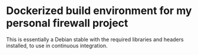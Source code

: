 # Dockerized build environment for my personal firewall project

This is essentially a Debian stable with the required libraries
and headers installed, to use in continuous integration.
